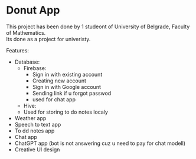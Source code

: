 # Donut App

This project has been done by 1 studeont of University of Belgrade, Faculty of Mathematics.  
Its done as a project for univeristy.

Features:  
  - Database:  
    - Firebase:
      - Sign in with existing account  
      - Creating new account  
      - Sign in with Google account  
      - Sending link if u forgot passwod  
      - used for chat app  
    - Hive:  
     - Used for storing to do notes localy  
  - Weather app  
  - Speech to text app  
  - To dd notes app  
  - Chat app  
  - ChatGPT app (bot is not answering cuz u need to pay for chat modell)  
  - Creative UI design  
